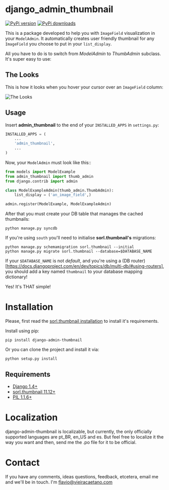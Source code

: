 django_admin_thumbnail
======================
[![PyPi version](https://pypip.in/v/django_admin_thumbnail/badge.png)](https://crate.io/packages/django_admin_thumbnail/)
[![PyPi downloads](https://pypip.in/d/django_admin_thumbnail/badge.png)](https://crate.io/packages/django_admin_thumbnail/)

This is a package developed to help you with `ImageField` visualization in your `ModelAdmin`. It automatically creates user friendly thumbnail for any `ImageField` you choose to put in your `list_display`.

All you have to do is to switch from *ModelAdmin* to *ThumbAdmin* subclass. It's super easy to use: 

The Looks
---------
This is how it looks when you hover your cursor over an `ImageField` column:

![The Looks](https://raw.github.com/fjcaetano/django-admin-thumbnail/master/thumb_image.png)

Usage
-----

Insert **admin_thumbnail** to the end of your `INSTALLED_APPS` in `settings.py`:

``` python
INSTALLED_APPS = (
    ...
    'admin_thumbnail',
    ...
)
```

Now, your `ModelAdmin` must look like this::

``` python
from models import ModelExample
from admin_thumbnail import thumb_admin
from django.contrib import admin

class ModelExampleAdmin(thumb_admin.ThumbAdmin):
    list_display = ('an_image_field',)

admin.register(ModelExample, ModelExampleAdmin)
```
    
After that you must create your DB table that manages the cached thumbnails:

    python manage.py syncdb
    
If you're using `south` you'll need to initialise **sorl.thumbnail's** migrations:

```
python manage.py schemamigration sorl.thumbnail --initial
python manage.py migrate sorl.thumbnail --database=$DATABASE_NAME
```

If your `$DATABASE_NAME` is not _default_, and you're using a (DB router)[https://docs.djangoproject.com/en/dev/topics/db/multi-db/#using-routers], you should add a key named `thumbnail` to your database mapping dictionary!

Yes! It's THAT simple!

# Installation

Please, first read the [sorl.thumbnail installation](http://sorl-thumbnail.readthedocs.org/en/latest/) to install it's requirements.

Install using pip:

    pip install django-admin-thumbnail
    
Or you can clone the project and install it via:

    python setup.py install

## Requirements

* [Django 1.4+](http://pypi.python.org/pypi/Django/1.4)
* [sorl.thumbnail 11.12+](http://pypi.python.org/pypi/sorl-thumbnail/11.12)
* [PIL 1.1.6+](http://pypi.python.org/pypi/PIL/1.1.6)
    
# Localization

django-admin-thumbnail is localizable, but currently, the only officially supported languages are pt_BR, en_US and es. But feel free to localize it the way you want and then, send me the .po file for it to be official.


# Contact

If you have any comments, ideas questions, feedback, etcetera, email me and we'll be in touch. I'm <flavio@vieiracaetano.com>
